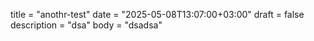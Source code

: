title = "anothr-test"
date = "2025-05-08T13:07:00+03:00"
draft = false
description = "dsa"
body = "dsadsa"
